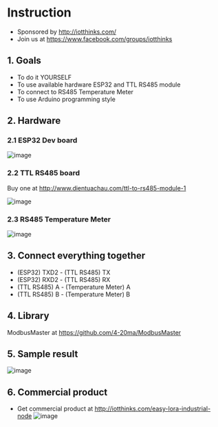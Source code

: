 # Instruction
* Sponsored by http://iotthinks.com/
* Join us at https://www.facebook.com/groups/iotthinks

## 1. Goals
* To do it YOURSELF
* To use available hardware ESP32 and TTL RS485 module
* To connect to RS485 Temperature Meter
* To use Arduino programming style

## 2. Hardware
### 2.1 ESP32 Dev board
![image](https://user-images.githubusercontent.com/29994971/58236140-6d960900-7d6c-11e9-932f-4aece644083d.png)

### 2.2 TTL RS485 board
Buy one at http://www.dientuachau.com/ttl-to-rs485-module-1

![image](https://user-images.githubusercontent.com/29994971/58235482-193e5980-7d6b-11e9-8d8d-83ddc1183a3b.png)

### 2.3 RS485 Temperature Meter
![image](https://user-images.githubusercontent.com/29994971/58235754-9ff33680-7d6b-11e9-841d-b725c81ccc00.png)

## 3. Connect everything together
* (ESP32) TXD2 - (TTL RS485) TX
* (ESP32) RXD2 - (TTL RS485) RX
* (TTL RS485) A - (Temperature Meter) A
* (TTL RS485) B - (Temperature Meter) B

## 4. Library
ModbusMaster at https://github.com/4-20ma/ModbusMaster

## 5. Sample result
![image](https://user-images.githubusercontent.com/29994971/58236530-47bd3400-7d6d-11e9-904d-096fe65bc33e.png)

## 6. Commercial product
* Get commercial product at http://iotthinks.com/easy-lora-industrial-node
![image](https://user-images.githubusercontent.com/29994971/58236758-c914c680-7d6d-11e9-82ea-e150abde410e.png)

